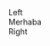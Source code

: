 <div class="row">
    <div class="col-md-2">Left</div>
    <div class="col-md-8">Merhaba</div>
    <div class="col-md-2">Right</div>
</div>
